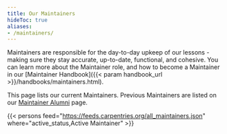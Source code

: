```yaml
---
title: Our Maintainers
hideToc: true
aliases:
- /maintainers/
---
```


Maintainers are responsible for the day-to-day upkeep of our lessons - making sure they stay accurate, up-to-date, functional, and cohesive. You can learn more about the Maintainer role, and how to become a Maintainer in our [Maintainer Handbook]({{< param handbook_url >}}/handbooks/maintainers.html).

This page lists our current Maintainers. Previous Maintainers are listed on our [Maintainer Alumni](/community/maintainer-alumni) page. 

{{< persons feed="https://feeds.carpentries.org/all_maintainers.json" where="active_status,Active Maintainer" >}}